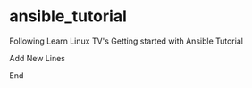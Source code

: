 # ansible_tutorial

Following Learn Linux TV's Getting started with Ansible Tutorial

Add New Lines

End

